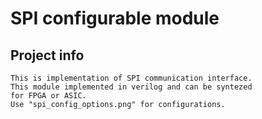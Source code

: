 # SPI configurable module
## Project info
```
This is implementation of SPI communication interface.
This module implemented in verilog and can be syntezed
for FPGA or ASIC.
Use "spi_config_options.png" for configurations.
```
